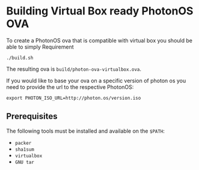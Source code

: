 # Building Virtual Box ready PhotonOS OVA

To create a PhotonOS ova that is compatible with virtual box you should be able to simply Requirement

    ./build.sh

The resulting ova is ``build/photon-ova-virtualbox.ova``.

If you would like to base your ova on a specific version of photon os you need to provide the url to the respective PhotonOS:

    export PHOTON_ISO_URL=http://photon.os/version.iso

## Prerequisites
The following tools must be installed and available on the ``$PATH``:
- ``packer``
- ``sha1sum``
- ``virtualbox``
- ``GNU tar``
